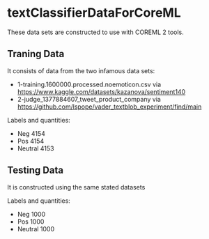 # textClassifierDataForCoreML

These data sets are constructed to use with COREML 2 tools.

## Traning Data

It consists of data from the two infamous data sets: 

* 1-training.1600000.processed.noemoticon.csv via https://www.kaggle.com/datasets/kazanova/sentiment140
* 2-judge_1377884607_tweet_product_company via https://github.com/lspope/vader_textblob_experiment/find/main

Labels and quantities:

* Neg 4154
* Pos 4154
* Neutral 4153

## Testing Data

It is constructed using the same stated datasets

Labels and quantities:

* Neg 1000
* Pos 1000
* Neutral 1000


